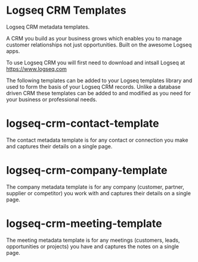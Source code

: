 # Logseq CRM Templates
Logseq CRM metadata templates.

A CRM you build as your business grows which enables you to manage customer relationships not just opportunities. Built on the awesome Logseq apps.

To use Logseq CRM you will first need to download and intsall Logseq at https://www.logseq.com

The following templates can be added to your Logseq templates library and used to form the basis of your Logseq CRM records. Unlike a database driven CRM these templates can be added to and modified as you need for your business or professional needs.

# logseq-crm-contact-template
The contact metadata template is for any contact or connection you make and captures their details on a single page.

# logseq-crm-company-template
The company metadata template is for any company (customer, partner, supplier or competitor) you work with and captures their details on a single page.

# logseq-crm-meeting-template
The meeting metadata template is for any meetings (customers, leads, opportunities or projects) you have and captures the notes on a single page.
